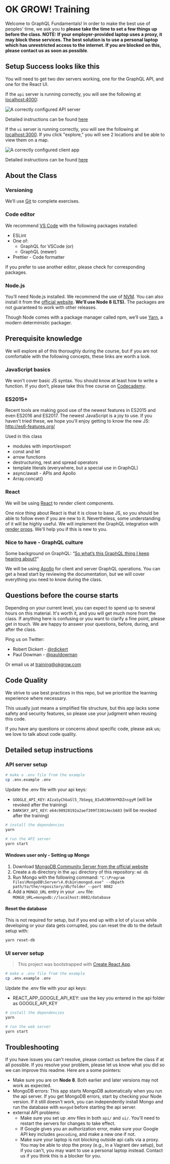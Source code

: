 # OK GROW! Training

Welcome to GraphQL Fundamentals! In order to make the best use of peoples' time, we ask you to **please take the time to set a few things up before the class. NOTE: If your employer-provided laptop uses a proxy, it may block these services. The best solution is to use a personal laptop which has unrestricted access to the internet. If you are blocked on this, please contact us as soon as possible**.

## Setup Success looks like this

You will need to get two dev servers working, one for the GraphQL API, and one for the React UI.

If the `api` server is running correctly, you will see the following at [localhost:4000](http://localhost:4000):

![A correctly configured API server](screenshots/graphql_playground_screenshot.png)

Detailed instructions can be found [here](#API-server-setup)

If the `ui` server is running correctly, you will see the following at [localhost:3000](http://localhost:3000/). If you click "explore," you will see 2 locations and be able to view them on a map.

![A correctly configured client app](screenshots/ui_screenshot.png)

Detailed instructions can be found [here](#UI-server-setup)

## About the Class

### Versioning

We’ll use [Git](https://git-scm.com/book/en/v2/Getting-Started-Installing-Git) to complete exercises.

### Code editor

We recommend [VS Code](https://code.visualstudio.com/) with the following packages installed:

- ESLint
- One of:
  - GraphQL for VSCode (or)
  - GraphQL (newer)
- Prettier - Code formatter

If you prefer to use another editor, please check for corresponding packages.

### Node.js

You’ll need Node.js installed. We recommend the use of [NVM](https://nvm.sh). You can also install it from the [official website](https://nodejs.org). **We’ll use Node 8 (LTS).** The packages are not guaranteed to work with other releases.

Though Node comes with a package manager called npm, we’ll use [Yarn](https://yarnpkg.com), a modern deterministic packager.

## Prerequisite knowledge

We will explore all of this thoroughly during the course, but if you are not comfortable with the following concepts, these links are worth a look.

### JavaScript basics

We won’t cover basic JS syntax. You should know at least how to write a function. If you don’t, please take this free course on [Codecademy](https://www.codecademy.com).

### ES2015+

Recent tools are making good use of the newest features in ES2015 and even ES2016 and ES2017. The newest JavaScript is a joy to use. If you haven't tried these, we hope you'll enjoy getting to know the new JS: http://es6-features.org/

Used in this class

- modules with import/export
- const and let
- arrow functions
- destructuring, rest and spread operators
- template literals (everywhere, but a special use in GraphQL)
- async/await - APIs and Apollo
- Array.concat()

### React

We will be using [React](https://facebook.github.io/react/) to render client components.

One nice thing about React is that it is close to base JS, so you should be able to follow even if you are new to it. Nevertheless, some understanding of it will be highly useful. We will implement the GraphQL integration with [render props](https://reactjs.org/docs/render-props.html). We'll help you if this is new to you.

### Nice to have - GraphQL culture

Some background on GraphQL: “[So what’s this GraphQL thing I keep hearing about?](https://medium.freecodecamp.com/so-whats-this-graphql-thing-i-keep-hearing-about-baf4d36c20cf)”

We will be using [Apollo](https://www.apollographql.com/docs/) for client and server GraphQL operations. You can get a head start by reviewing the documentation, but we will cover everything you need to know during the class.

## Questions before the course starts

Depending on your current level, you can expect to spend up to several hours on this material. It's worth it, and you will get much more from the class. If anything here is confusing or you want to clarify a fine point, please get in touch. We are happy to answer your questions, before, during, and after the class.

Ping us on Twitter:

- Robert Dickert - [@rdickert](https://twitter.com/rdickert)
- Paul Dowman - [@pauldowman](https://twitter.com/pauldowman)

Or email us at [training@okgrow.com](mailto:training@okgrow.com)

## Code Quality

We strive to use best practices in this repo, but we prioritize the learning experience where necessary.

This usually just means a simplified file structure, but this app lacks some safety and security features, so please use your judgment when reusing this code.

If you have any questions or concerns about specific code, please ask us; we love to talk about code quality.

## Detailed setup instructions

### API server setup

```sh
# make a .env file from the example
cp .env.example .env
```

Update the .env file with your api keys:

- `GOOGLE_API_KEY`: `AIzaSyChbaSl5_7bSegq_8Iw9J0RVmYKDZnsgyM` (will be revoked after the training)
- `DARKSKY_API_KEY`: `e64c98928192a2aef399f33014ecb683` (will be revoked after the training)

```sh
# install the dependencies
yarn

# run the API server
yarn start
```

#### Windows user only - Setting up Mongo

1. Download [MongoDB Community Server from the official website](https://www.mongodb.com/download-center/community)
1. Create a `db` directory in the `api` directory of this repository: `md db`
1. Run Mongo with the following command: `"C:\Program Files\MongoDB\Server\4.0\bin\mongod.exe" --dbpath path/to/the/repository/db/folder --port 8082`
1. Add a `MONGO_URL` entry in your `.env` file: `MONGO_URL=mongodb://localhost:8082/database`

#### Reset the database

This is not required for setup, but if you end up with a lot of `place`s while developing or your data gets corrupted, you can reset the db to the default setup with:

```sh
yarn reset-db
```

### UI server setup

> This project was bootstrapped with [Create React App](https://github.com/facebookincubator/create-react-app).

```sh
# make a .env file from the example
cp .env.example .env
```

Update the .env file with your api keys:

- REACT_APP_GOOGLE_API_KEY: use the key you entered in the api folder as GOOGLE_API_KEY

```sh
# install the dependencies
yarn

# run the web server
yarn start
```

## Troubleshooting

If you have issues you can't resolve, please contact us before the class if at all possible. If you resolve your problem, please let us know what you did so we can improve this readme. Here are a some pointers:

- Make sure you are on **Node 8**. Both earlier and later versions may not work as expected.
- MongoDB errors: This app starts MongoDB automatically when you run the api server. If you get MongoDB errors, start by checking your Node version. If it still doesn't work, you can independently install Mongo and run the database with `mongod` before starting the api server.
- external API problems:
  - Make sure you set up .env files in both `api/` and `ui/`. You'll need to restart the servers for changes to take effect.
  - If Google gives you an authorization error, make sure your Google API key includes `geocoding`, and make a new one if not.
  - Make sure your laptop is not blocking outside api calls via a proxy. You may be able to stop the proxy (e.g., in a Vagrant dev setup), but if you can't, you may want to use a personal laptop instead. Contact us if you think this is a blocker for you.
